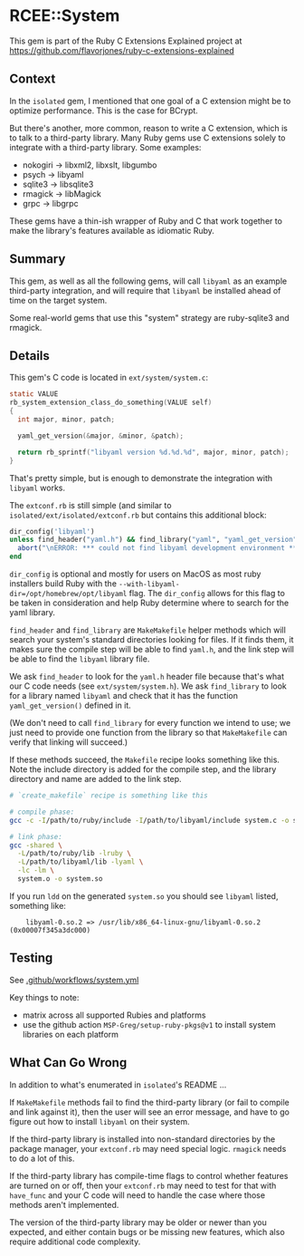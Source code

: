 # RCEE::System

This gem is part of the Ruby C Extensions Explained project at https://github.com/flavorjones/ruby-c-extensions-explained

## Context

In the `isolated` gem, I mentioned that one goal of a C extension might be to optimize performance. This is the case for BCrypt.

But there's another, more common, reason to write a C extension, which is to talk to a third-party library. Many Ruby gems use C extensions solely to integrate with a third-party library. Some examples:

- nokogiri → libxml2, libxslt, libgumbo
- psych → libyaml
- sqlite3 → libsqlite3
- rmagick → libMagick
- grpc → libgrpc

These gems have a thin-ish wrapper of Ruby and C that work together to make the library's features available as idiomatic Ruby.


## Summary

This gem, as well as all the following gems, will call `libyaml` as an example third-party integration, and will require that `libyaml` be installed ahead of time on the target system.

Some real-world gems that use this "system" strategy are ruby-sqlite3 and rmagick.


## Details

This gem's C code is located in `ext/system/system.c`:

``` C
static VALUE
rb_system_extension_class_do_something(VALUE self)
{
  int major, minor, patch;

  yaml_get_version(&major, &minor, &patch);

  return rb_sprintf("libyaml version %d.%d.%d", major, minor, patch);
}
```

That's pretty simple, but is enough to demonstrate the integration with `libyaml` works.

The `extconf.rb` is still simple (and similar to `isolated/ext/isolated/extconf.rb` but contains this additional block:

``` ruby
dir_config('libyaml')
unless find_header("yaml.h") && find_library("yaml", "yaml_get_version")
  abort("\nERROR: *** could not find libyaml development environment ***\n\n")
end
```

`dir_config` is optional and mostly for users on MacOS as most ruby installers build Ruby with the `--with-libyaml-dir=/opt/homebrew/opt/libyaml` flag. The `dir_config` allows for this flag to be taken in consideration and help Ruby determine where to search for the yaml library.

`find_header` and `find_library` are `MakeMakefile` helper methods which will search your system's standard directories looking for files. If it finds them, it makes sure the compile step will be able to find `yaml.h`, and the link step will be able to find the `libyaml` library file.

We ask `find_header` to look for the `yaml.h` header file because that's what our C code needs (see `ext/system/system.h`). We ask `find_library` to look for a library named `libyaml` and check that it has the function `yaml_get_version()` defined in it.

(We don't need to call `find_library` for every function we intend to use; we just need to provide one function from the library so that `MakeMakefile` can verify that linking will succeed.)

If these methods succeed, the `Makefile` recipe looks something like this. Note the include directory is added for the compile step, and the library directory and name are added to the link step.

``` sh
# `create_makefile` recipe is something like this

# compile phase:
gcc -c -I/path/to/ruby/include -I/path/to/libyaml/include system.c -o system.o

# link phase:
gcc -shared \
  -L/path/to/ruby/lib -lruby \
  -L/path/to/libyaml/lib -lyaml \
  -lc -lm \
  system.o -o system.so
```

If you run `ldd` on the generated `system.so` you should see `libyaml` listed, something like:

``` text
	libyaml-0.so.2 => /usr/lib/x86_64-linux-gnu/libyaml-0.so.2 (0x00007f345a3dc000)
```


## Testing

See [.github/workflows/system.yml](../.github/workflows/system.yml)

Key things to note:

- matrix across all supported Rubies and platforms
- use the github action `MSP-Greg/setup-ruby-pkgs@v1` to install system libraries on each platform


## What Can Go Wrong

In addition to what's enumerated in `isolated`'s README ...

If `MakeMakefile` methods fail to find the third-party library (or fail to compile and link against it), then the user will see an error message, and have to go figure out how to install `libyaml` on their system.

If the third-party library is installed into non-standard directories by the package manager, your `extconf.rb` may need special logic. `rmagick` needs to do a lot of this.

If the third-party library has compile-time flags to control whether features are turned on or off, then your `extconf.rb` may need to test for that with `have_func` and your C code will need to handle the case where those methods aren't implemented.

The version of the third-party library may be older or newer than you expected, and either contain bugs or be missing new features, which also require additional code complexity.

